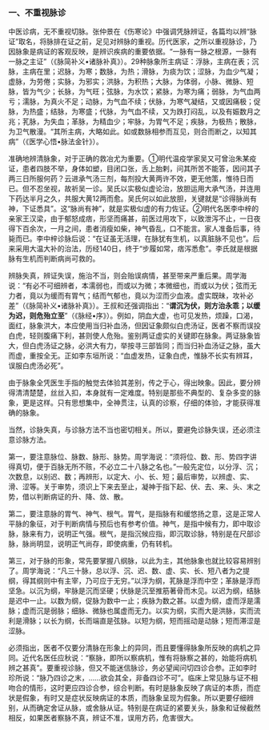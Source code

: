 ### 一、不重视脉诊

中医诊病，无不重视切脉。张仲景在《伤寒论》中强调凭脉辨证，各篇均以辨“脉证”取名，将脉排在证之前，足见对辨脉的重视。历代医家，之所以重视脉诊，乃因脉象是病证的客观反映，是辨识疾病的重要依据。“一脉有一脉之根源，一脉有一脉之主证”（《脉简补义•诸脉补真》）。29种脉象所主病证：浮脉，主病在表；沉脉，主病在里；迟脉，为寒；数脉，为热；滑脉，为痰为饮；涩脉，为血少气凝；虚脉，为劳倦；实脉，为邪实；洪脉，为积热；大脉，为体弱，小脉、微脉、短脉，皆为气少；长脉，为气旺；弦脉，为水饮；紧脉，为寒为痛；弱脉，为气血两亏；濡脉，为真火不足；动脉，为气血不续；伏脉，为寒气凝结，又或因痛极；促脉，为热盛；结脉，为寒盛；代脉，为气血不续，又为跌打闷乱，以及有娠数月之兆；芤脉，为失血；革脉，为精血少；牢脉，为胃气不足；疾脉，为极热；散脉，为卫气散漫。“其所主病，大略如此。如或数脉相参而互见，则合而断之，以知其病”（《医学心悟•脉法金针》）。

准确地辨清脉象，对于正确的救冶尤为重要。①明代温疫学家吴又可曾治朱某疫证，患者四肢不举，身体如塑，目闭口张，舌上胎剌，问其所苦不能答，因问其子两三日所服何药？云进承气汤三剂，每剂投大黄两许不效，更无他策，惟待日而已。但不忍坐视，故祈吴一诊。吴氏以实极似虚论治，放胆运用大承气汤，并连用下药达半月之久，共服大黄12两而愈。吴氏何以如此放胆，关键就是“诊得脉尚有神，下证悉具”。这“脉尚有神”，就是实极似虚的有力佐证。②明代名医李中梓的亲家王汉梁，由于郁怒成痞，形坚而痛甚，前医过用攻下，以致泄泻不止，一日夜得下百余次，一月之间，患者消瘦如柴，神气昏乱，口不能言。家人准备后事，待毙而已。李中梓诊脉后说：“在证虽无活理，在脉犹有生机，以真脏脉不见也”。后来采用大温大补的治法，历经140日，终于“步履如常，痞泻悉愈”。李氏就是根据脉有生机而判断病尚可救的。

辨脉失真，辨证失误，施治不当，则会贻误病情，甚至带来严重后果。周学海说：“有必不可细辨者，本濡弱也，而或以为微；本微细也，而或以为伏；弦而无力者，竟以为缓而有胃气；结而气郁也，竟以为涩而少血液。虚实既昧，攻补必差”（《脉简补义•诸脉补真》）。王叔和还强调指出：“**谓沉为伏，则方治永乖；以缓为迟，则危殆立至**”（《脉经•序》）。例如，阴血大虚，也可见发热，烦躁，口渴，面红，脉象洪大，本应使用当归补血汤，但因证象颇似白虎汤证，医者不察而误投白虎，轻则腹痛下利，甚则使人危殆。鉴别两证虚实的关键即在脉象。两证脉象皆大，但白虎汤证之脉，必洪大有力，举按寻三部皆同；而当归补血汤证之脉，虽大而虚，重按全无。正如李东垣所说：“血虚发热，证象白虎，惟脉不长实有辨耳，误服白虎汤必死”。

由于脉象全凭医生手指的触觉去体验其差别，传之于心，得出映象。因此，要分辨得清清楚楚，丝丝入扣，本身就有一定难度。特别是那些不典型的、复杂多变的脉象，更是这样。只有思想集中，全神贯注，认真的诊察，仔细的体验，才能获得准确的脉象。

当然，诊脉失真，与诊脉方法不当也密切相关。所以，要避免诊脉失误，还必须注意诊脉方法。

第一，要注意脉位、脉数、脉形、脉势。周学海说：“须将位、数、形、势四字讲得真切，便于百脉无所不赅，不必立二十八脉之名也。”一般先定位，以分浮、沉；次数息，以别迟、数；再辨形，以定大、小、长、短；最后审势，以辨虚、实、滑、涩等。关于审势，须识上下来去至止，凝神于指下起、伏、去、来、头、末之势，借以判断病证的升、降、敛、散。

第二，要注意脉的胃气、神气、根气。胃气，是指脉有和缓悠扬之意，这是正常人平脉的象征，对于判断病情与预后也有参考价值。神气，是指中候有力，即中取诊脉，脉来有力，说明正气强。根气，是指沉候应指，即沉取诊脉，特别是在尺部诊脉，脉尚明显，说明正气尚存，即使病重，仍有转机。

第三，对于脉的形象，常先要掌握八纲脉，以此为主，其他脉象也就比较容易辨别了。周学海说：“凡三十脉，总以浮、沉、迟、数、虚、实、长、短八者为之提纲，得其纲则中有主宰，乃可应于无穷。”以浮为纲，芤脉是浮而中空；革脉是浮而坚急。以沉为纲，牢脉是沉而坚硬；伏脉是沉至推筋著骨而木见。以迟为纲，结脉是迟中一止。以数为纲，促脉为数中一止；疾脉为数之甚。以虚为纲，虚而浮是濡脉；虚而沉是弱脉；细脉、微脉也属虚而无力。以实为纲，实而大是洪脉，实而流利是滑脉；以长为纲，长而端直是弦脉。以短为纲，短而摇动是动脉；短而滞涩是涩脉。

必须指出，医者不仅要分清脉在形象上的异同，而且要懂得脉象所反映的病机之异同。近代名医任应秋说：“察脉，即所以察病机，惟有将脉察之甚的，始能将病机辨之甚真”。要重视诊脉，但又不能迷信脉诊，务必望闻问切四诊合参。正如李时珍所说：“脉乃四诊之末，……欲会其全，非备四诊不可”。临床上常见脉与证不相吻合的情形，这时更应四诊合参，综合判断。有时是脉象反映了病证的本质，而症状是假象，有时又是症状反映病证的本质，而脉象呈现为假象。所以更要仔细辨别，从而确定舍证从脉，或舍脉从证。特别是在病证的紧要关头，脉象和证候截然相反，如果医者察脉不真，辨证不准，误用方药，危害很大。
